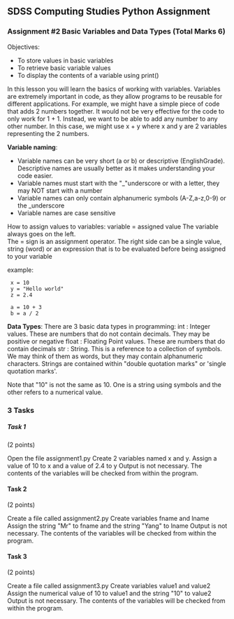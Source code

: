 ## SDSS Computing Studies Python Assignment
### Assignment #2 Basic Variables and Data Types (Total Marks 6)

Objectives:
* To store values in basic variables
* To retrieve basic variable values
* To display the contents of a variable using print()

In this lesson you will learn the basics of working with variables. Variables are extremely important in code, as they allow programs to be reusable for different applications.  For example, we might have a simple piece of code that adds 2 numbers together.  It would not be very effective for the code to only work for 1 + 1.  Instead, we want to be able to add any number to any other number.  In this case, we might use x + y where x and y are 2 variables representing the 2 numbers.

**Variable naming**:
* Variable names can be very short (a or b) or descriptive (EnglishGrade). Descriptive names are usually better as it makes understanding your code easier.
* Variable names must start with the "\_"underscore or with a letter, they may NOT start with a number
* Variable names can only contain alphanumeric symbols (A-Z,a-z,0-9) or the \_underscore
* Variable names are case sensitive

How to assign values to variables:
  variable = assigned value
    The variable always goes on the left.  
    The = sign is an assignment operator.
    The right side can be a single value, string (word) or an expression that is to be evaluated before being assigned to your variable
  
  example:
 ``` 
  x = 10
  y = "Hello world"
  z = 2.4
  
  a = 10 + 3
  b = a / 2
```

**Data Types**:
There are 3 basic data types in programming:
int   : Integer values.  These are numbers that do not contain decimals. They may be positive or negative
float : Floating Point values. These are numbers that do contain decimals
str   : String.  This is a reference to a collection of symbols.  We may think of them as words, but they may contain alphanumeric characters.  Strings are contained within "double quotation marks" or 'single quotation marks'.

Note that "10" is not the same as 10.  One is a string using symbols and the other refers to a numerical value.

### 3 Tasks

##### Task 1
(2 points) 

Open the file assignment1.py
Create 2 variables named x and y.  Assign a value of 10 to x and a value of 2.4 to y
Output is not necessary.  The contents of the variables will be checked from within the program.

#### Task 2
(2 points)

Create a file called assignment2.py
Create variables fname and lname
Assign the string "Mr" to fname and the string "Yang" to lname
Output is not necessary.  The contents of the variables will be checked from within the program.

#### Task 3
(2 points)

Create a file called assignment3.py
Create variables value1 and value2
Assign the numerical value of 10 to value1 and the string "10" to value2
Output is not necessary.  The contents of the variables will be checked from within the program.
